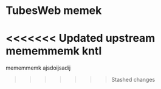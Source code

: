 # TubesWeb memek
<<<<<<< Updated upstream
mememmemk
kntl
=======
mememmemk ajsdoijsadij
>>>>>>> Stashed changes
